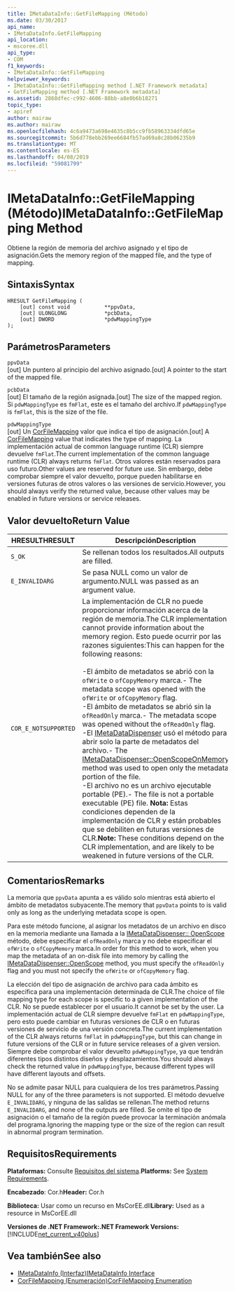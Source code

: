 ```yaml
---
title: IMetaDataInfo::GetFileMapping (Método)
ms.date: 03/30/2017
api_name:
- IMetaDataInfo.GetFileMapping
api_location:
- mscoree.dll
api_type:
- COM
f1_keywords:
- IMetaDataInfo::GetFileMapping
helpviewer_keywords:
- IMetaDataInfo::GetFileMapping method [.NET Framework metadata]
- GetFileMapping method [.NET Framework metadata]
ms.assetid: 2868dfec-c992-4606-88bb-a8e0b6b18271
topic_type:
- apiref
author: mairaw
ms.author: mairaw
ms.openlocfilehash: 4c6a9473a698e4635c8b5cc9fb58963334dfd65e
ms.sourcegitcommit: 5b6d778ebb269ee6684fb57ad69a8c28b06235b9
ms.translationtype: MT
ms.contentlocale: es-ES
ms.lasthandoff: 04/08/2019
ms.locfileid: "59081799"
---
```

# <a name="imetadatainfogetfilemapping-method"></a><span data-ttu-id="d39b5-102">IMetaDataInfo::GetFileMapping (Método)</span><span class="sxs-lookup"><span data-stu-id="d39b5-102">IMetaDataInfo::GetFileMapping Method</span></span>
<span data-ttu-id="d39b5-103">Obtiene la región de memoria del archivo asignado y el tipo de asignación.</span><span class="sxs-lookup"><span data-stu-id="d39b5-103">Gets the memory region of the mapped file, and the type of mapping.</span></span>  
  
## <a name="syntax"></a><span data-ttu-id="d39b5-104">Sintaxis</span><span class="sxs-lookup"><span data-stu-id="d39b5-104">Syntax</span></span>  
  
```  
HRESULT GetFileMapping (  
    [out] const void           **ppvData,   
    [out] ULONGLONG            *pcbData,   
    [out] DWORD                *pdwMappingType  
);  
```  
  
## <a name="parameters"></a><span data-ttu-id="d39b5-105">Parámetros</span><span class="sxs-lookup"><span data-stu-id="d39b5-105">Parameters</span></span>  
 `ppvData`  
 <span data-ttu-id="d39b5-106">[out] Un puntero al principio del archivo asignado.</span><span class="sxs-lookup"><span data-stu-id="d39b5-106">[out] A pointer to the start of the mapped file.</span></span>  
  
 `pcbData`  
 <span data-ttu-id="d39b5-107">[out] El tamaño de la región asignada.</span><span class="sxs-lookup"><span data-stu-id="d39b5-107">[out] The size of the mapped region.</span></span> <span data-ttu-id="d39b5-108">Si `pdwMappingType` es `fmFlat`, este es el tamaño del archivo.</span><span class="sxs-lookup"><span data-stu-id="d39b5-108">If `pdwMappingType` is `fmFlat`, this is the size of the file.</span></span>  
  
 `pdwMappingType`  
 <span data-ttu-id="d39b5-109">[out] Un [CorFileMapping](../../../../docs/framework/unmanaged-api/metadata/corfilemapping-enumeration.md) valor que indica el tipo de asignación.</span><span class="sxs-lookup"><span data-stu-id="d39b5-109">[out] A [CorFileMapping](../../../../docs/framework/unmanaged-api/metadata/corfilemapping-enumeration.md) value that indicates the type of mapping.</span></span> <span data-ttu-id="d39b5-110">La implementación actual de common language runtime (CLR) siempre devuelve `fmFlat`.</span><span class="sxs-lookup"><span data-stu-id="d39b5-110">The current implementation of the common language runtime (CLR) always returns `fmFlat`.</span></span> <span data-ttu-id="d39b5-111">Otros valores están reservados para uso futuro.</span><span class="sxs-lookup"><span data-stu-id="d39b5-111">Other values are reserved for future use.</span></span> <span data-ttu-id="d39b5-112">Sin embargo, debe comprobar siempre el valor devuelto, porque pueden habilitarse en versiones futuras de otros valores o las versiones de servicio.</span><span class="sxs-lookup"><span data-stu-id="d39b5-112">However, you should always verify the returned value, because other values may be enabled in future versions or service releases.</span></span>  
  
## <a name="return-value"></a><span data-ttu-id="d39b5-113">Valor devuelto</span><span class="sxs-lookup"><span data-stu-id="d39b5-113">Return Value</span></span>  
  
|<span data-ttu-id="d39b5-114">HRESULT</span><span class="sxs-lookup"><span data-stu-id="d39b5-114">HRESULT</span></span>|<span data-ttu-id="d39b5-115">Descripción</span><span class="sxs-lookup"><span data-stu-id="d39b5-115">Description</span></span>|  
|-------------|-----------------|  
|`S_OK`|<span data-ttu-id="d39b5-116">Se rellenan todos los resultados.</span><span class="sxs-lookup"><span data-stu-id="d39b5-116">All outputs are filled.</span></span>|  
|`E_INVALIDARG`|<span data-ttu-id="d39b5-117">Se pasa NULL como un valor de argumento.</span><span class="sxs-lookup"><span data-stu-id="d39b5-117">NULL was passed as an argument value.</span></span>|  
|`COR_E_NOTSUPPORTED`|<span data-ttu-id="d39b5-118">La implementación de CLR no puede proporcionar información acerca de la región de memoria.</span><span class="sxs-lookup"><span data-stu-id="d39b5-118">The CLR implementation cannot provide information about the memory region.</span></span> <span data-ttu-id="d39b5-119">Esto puede ocurrir por las razones siguientes:</span><span class="sxs-lookup"><span data-stu-id="d39b5-119">This can happen for the following reasons:</span></span><br /><br /> <span data-ttu-id="d39b5-120">-El ámbito de metadatos se abrió con la `ofWrite` o `ofCopyMemory` marca.</span><span class="sxs-lookup"><span data-stu-id="d39b5-120">-   The metadata scope was opened with the `ofWrite` or `ofCopyMemory` flag.</span></span><br /><span data-ttu-id="d39b5-121">-El ámbito de metadatos se abrió sin la `ofReadOnly` marca.</span><span class="sxs-lookup"><span data-stu-id="d39b5-121">-   The metadata scope was opened without the `ofReadOnly` flag.</span></span><br /><span data-ttu-id="d39b5-122">-El [IMetaDataDispenser](../../../../docs/framework/unmanaged-api/metadata/imetadatadispenser-openscopeonmemory-method.md) usó el método para abrir solo la parte de metadatos del archivo.</span><span class="sxs-lookup"><span data-stu-id="d39b5-122">-   The [IMetaDataDispenser::OpenScopeOnMemory](../../../../docs/framework/unmanaged-api/metadata/imetadatadispenser-openscopeonmemory-method.md) method was used to open only the metadata portion of the file.</span></span><br /><span data-ttu-id="d39b5-123">-El archivo no es un archivo ejecutable portable (PE).</span><span class="sxs-lookup"><span data-stu-id="d39b5-123">-   The file is not a portable executable (PE) file.</span></span> <span data-ttu-id="d39b5-124">**Nota:**  Estas condiciones dependen de la implementación de CLR y están probables que se debiliten en futuras versiones de CLR.</span><span class="sxs-lookup"><span data-stu-id="d39b5-124">**Note:**  These conditions depend on the CLR implementation, and are likely to be weakened in future versions of the CLR.</span></span>|  
  
## <a name="remarks"></a><span data-ttu-id="d39b5-125">Comentarios</span><span class="sxs-lookup"><span data-stu-id="d39b5-125">Remarks</span></span>  
 <span data-ttu-id="d39b5-126">La memoria que `ppvData` apunta a es válido solo mientras está abierto el ámbito de metadatos subyacente.</span><span class="sxs-lookup"><span data-stu-id="d39b5-126">The memory that `ppvData` points to is valid only as long as the underlying metadata scope is open.</span></span>  
  
 <span data-ttu-id="d39b5-127">Para este método funcione, al asignar los metadatos de un archivo en disco en la memoria mediante una llamada a la [IMetaDataDispenser:: OpenScope](../../../../docs/framework/unmanaged-api/metadata/imetadatadispenser-openscope-method.md) método, debe especificar el `ofReadOnly` marca y no debe especificar el `ofWrite` o `ofCopyMemory` marca.</span><span class="sxs-lookup"><span data-stu-id="d39b5-127">In order for this method to work, when you map the metadata of an on-disk file into memory by calling the [IMetaDataDispenser::OpenScope](../../../../docs/framework/unmanaged-api/metadata/imetadatadispenser-openscope-method.md) method, you must specify the `ofReadOnly` flag and you must not specify the `ofWrite` or `ofCopyMemory` flag.</span></span>  
  
 <span data-ttu-id="d39b5-128">La elección del tipo de asignación de archivo para cada ámbito es específica para una implementación determinada de CLR.</span><span class="sxs-lookup"><span data-stu-id="d39b5-128">The choice of file mapping type for each scope is specific to a given implementation of the CLR.</span></span> <span data-ttu-id="d39b5-129">No se puede establecer por el usuario.</span><span class="sxs-lookup"><span data-stu-id="d39b5-129">It cannot be set by the user.</span></span> <span data-ttu-id="d39b5-130">La implementación actual de CLR siempre devuelve `fmFlat` en `pdwMappingType`, pero esto puede cambiar en futuras versiones de CLR o en futuras versiones de servicio de una versión concreta.</span><span class="sxs-lookup"><span data-stu-id="d39b5-130">The current implementation of the CLR always returns `fmFlat` in `pdwMappingType`, but this can change in future versions of the CLR or in future service releases of a given version.</span></span> <span data-ttu-id="d39b5-131">Siempre debe comprobar el valor devuelto `pdwMappingType`, ya que tendrán diferentes tipos distintos diseños y desplazamientos.</span><span class="sxs-lookup"><span data-stu-id="d39b5-131">You should always check the returned value in `pdwMappingType`, because different types will have different layouts and offsets.</span></span>  
  
 <span data-ttu-id="d39b5-132">No se admite pasar NULL para cualquiera de los tres parámetros.</span><span class="sxs-lookup"><span data-stu-id="d39b5-132">Passing NULL for any of the three parameters is not supported.</span></span> <span data-ttu-id="d39b5-133">El método devuelve `E_INVALIDARG`, y ninguna de las salidas se rellenan.</span><span class="sxs-lookup"><span data-stu-id="d39b5-133">The method returns `E_INVALIDARG`, and none of the outputs are filled.</span></span> <span data-ttu-id="d39b5-134">Se omite el tipo de asignación o el tamaño de la región puede provocar la terminación anómala del programa.</span><span class="sxs-lookup"><span data-stu-id="d39b5-134">Ignoring the mapping type or the size of the region can result in abnormal program termination.</span></span>  
  
## <a name="requirements"></a><span data-ttu-id="d39b5-135">Requisitos</span><span class="sxs-lookup"><span data-stu-id="d39b5-135">Requirements</span></span>  
 <span data-ttu-id="d39b5-136">**Plataformas:** Consulte [Requisitos del sistema](../../../../docs/framework/get-started/system-requirements.md).</span><span class="sxs-lookup"><span data-stu-id="d39b5-136">**Platforms:** See [System Requirements](../../../../docs/framework/get-started/system-requirements.md).</span></span>  
  
 <span data-ttu-id="d39b5-137">**Encabezado**: Cor.h</span><span class="sxs-lookup"><span data-stu-id="d39b5-137">**Header:** Cor.h</span></span>  
  
 <span data-ttu-id="d39b5-138">**Biblioteca:** Usar como un recurso en MsCorEE.dll</span><span class="sxs-lookup"><span data-stu-id="d39b5-138">**Library:** Used as a resource in MsCorEE.dll</span></span>  
  
 **<span data-ttu-id="d39b5-139">Versiones de .NET Framework:</span><span class="sxs-lookup"><span data-stu-id="d39b5-139">.NET Framework Versions:</span></span>** [!INCLUDE[net_current_v40plus](../../../../includes/net-current-v40plus-md.md)]  
  
## <a name="see-also"></a><span data-ttu-id="d39b5-140">Vea también</span><span class="sxs-lookup"><span data-stu-id="d39b5-140">See also</span></span>

- [<span data-ttu-id="d39b5-141">IMetaDataInfo (Interfaz)</span><span class="sxs-lookup"><span data-stu-id="d39b5-141">IMetaDataInfo Interface</span></span>](../../../../docs/framework/unmanaged-api/metadata/imetadatainfo-interface.md)
- [<span data-ttu-id="d39b5-142">CorFileMapping (Enumeración)</span><span class="sxs-lookup"><span data-stu-id="d39b5-142">CorFileMapping Enumeration</span></span>](../../../../docs/framework/unmanaged-api/metadata/corfilemapping-enumeration.md)
